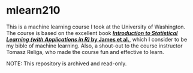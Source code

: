 # mlearn210
This is a machine learning course I took at the University of Washington. The course is based on the excellent book [__*Introduction to Statistical Learning (with Applications in R)* by James et al.__](http://faculty.marshall.usc.edu/gareth-james/ISL/), which I consider to be my bible of machine learning. Also, a shout-out to the course instructor Tomasz Religa, who made the course fun and effective to learn.

NOTE: This repository is archived and read-only.

